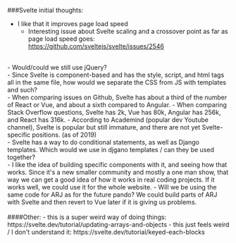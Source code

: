 ###Svelte initial thoughts:

- I like that it improves page load speed
	- Interesting issue about Svelte scaling and a crossover point as far as page load speed goes: https://github.com/sveltejs/svelte/issues/2546
<br>
- Would/could we still use jQuery?
<br>
- Since Svelte is component-based and has the style, script, and html tags all in the same file, how would we separate the CSS from JS with templates and such?
<br>
- When comparing issues on Github, Svelte has about a third of the number of React or Vue, and about a sixth compared to Angular.
- When comparing Stack Overflow questions, Svelte has 2k, Vue has 80k, Angular has 256k, and React has 316k.
- According to Academind (popular dev Youtube channel), Svelte is popular but still immature, and there are not yet Svelte-specific positions. (as of 2019)
<br>
- Svelte has a way to do conditional statements, as well as Django templates. Which would we use in djgano templates / can they be used together?
<br>
- I like the idea of building specific components with it, and seeing how that works. Since it's a new smaller community and mostly a one man show, that way we can get a good idea of how it works in real coding projects. If it works well, we could use it for the whole website.
- Will we be using the same code for ARJ as for the future pando? We could build parts of ARJ with Svelte and then revert to Vue later if it is giving us problems.
<br><br>
####Other:
- this is a super weird way of doing things: https://svelte.dev/tutorial/updating-arrays-and-objects
- this just feels weird / I don't understand it: https://svelte.dev/tutorial/keyed-each-blocks
